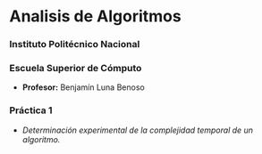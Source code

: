 # Analisis de Algoritmos

### Instituto Politécnico Nacional

### Escuela Superior de Cómputo

- **Profesor:** Benjamín Luna Benoso

### Práctica 1
- *Determinación experimental de la complejidad temporal de un algoritmo.* 

